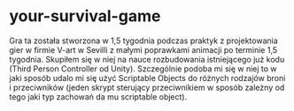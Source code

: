 # your-survival-game
 Gra ta została stworzona w 1,5 tygodnia podczas praktyk z projektowania gier w firmie V-art w Sevilli z małymi poprawkami animacji po terminie 1,5 tygodnia. Skupiłem się w niej na nauce rozbudowania istniejącego już kodu (Third Person Controller od Unity). Szczególnie podoba mi się w niej to w jaki sposób udalo mi się użyć Scriptable Objects do różnych rodzajów broni i przeciwników (jeden skrypt sterujący przeciwnikiem w sposób zależny od tego jaki typ zachowań da mu scriptable object).
